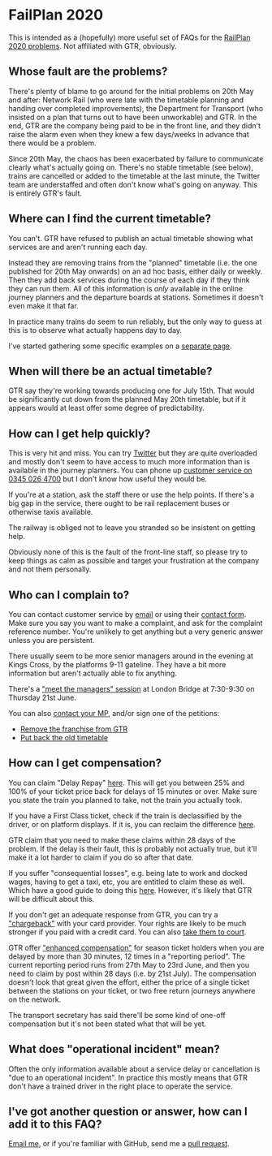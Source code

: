 # FailPlan 2020

This is intended as a (hopefully) more useful set of FAQs for the [RailPlan 2020 problems](https://www.railplan2020.com/timetables). Not affiliated with GTR, obviously.

## Whose fault are the problems?

There's plenty of blame to go around for the initial problems on 20th May and after: Network Rail (who were late with the timetable planning and handing over completed improvements), the Department for Transport (who insisted on a plan that turns out to have been unworkable) and GTR. In the end, GTR are the company being paid to be in the front line, and they didn't raise the alarm even when they knew a few days/weeks in advance that there would be a problem.

Since 20th May, the chaos has been exacerbated by failure to communicate clearly what's actually going on. There's no stable timetable (see below), trains are cancelled or added to the timetable at the last minute, the Twitter team are understaffed and often don't know what's going on anyway. This is entirely GTR's fault.

## Where can I find the current timetable?

You can't. GTR have refused to publish an actual timetable showing what services are and aren't running each day.

Instead they are removing trains from the "planned" timetable (i.e. the one published for 20th May onwards) on an ad hoc basis, either daily or weekly. Then they add back services during the course of each day if they think they can run them. All of this information is *only* available in the online journey planners and the departure boards at stations. Sometimes it doesn't even make it that far.

In practice many trains do seem to run reliably, but the only way to guess at this is to observe what actually happens day to day.

I've started gathering some specific examples on a [separate page](trains).

## When will there be an actual timetable?

GTR say they're working towards producing one for July 15th. That would be significantly cut down from the planned May 20th timetable, but if it appears would at least offer some degree of predictability.

## How can I get help quickly?

This is very hit and miss. You can try [Twitter](https://twitter.com/GNRailUK) but they are quite overloaded and mostly don't seem to have access to much more information than is available in the journey planners. You can phone up [customer service on 0345 026 4700](https://www.greatnorthernrail.com/help-and-support/contact-us) but I don't know how useful they would be.

If you're at a station, ask the staff there or use the help points. If there's a big gap in the service, there ought to be rail replacement buses or otherwise taxis available.

The railway is obliged not to leave you stranded so be insistent on getting help.

Obviously none of this is the fault of the front-line staff, so please try to keep things as calm as possible and target your frustration at the company and not them personally.

## Who can I complain to?

You can contact customer service by [email](mailto:customerservices@greatnorthernrail.com) or using their [contact form](https://www.greatnorthernrail.com/help-and-support/contact-us). Make sure you say you want to make a complaint, and ask for the complaint reference number. You're unlikely to get anything but a very generic answer unless you are persistent.

There usually seem to be more senior managers around in the evening at Kings Cross, by the platforms 9-11 gateline. They have a bit more information but aren't actually able to fix anything.

There's a ["meet the managers" session](https://www.southernrailway.com/help-and-support/listening-to-you/meet-the-manager) at London Bridge at 7:30-9:30 on Thursday 21st June.

You can also [contact your MP](https://www.writetothem.com/), and/or sign one of the petitions:

 - [Remove the franchise from GTR](https://petition.parliament.uk/petitions/220440)
 - [Put back the old timetable](https://petition.parliament.uk/petitions/220566)
 
 
## How can I get compensation?

You can claim "Delay Repay" [here](https://www.greatnorthernrail.com/help-and-support/journey-problems/delay-repay-compensation/). This will get you between 25% and 100% of your ticket price back for delays of 15 minutes or over. Make sure you state the train you planned to take, not the train you actually took.

If you have a First Class ticket, check if the train is declassified by the driver, or on platform displays. If it is, you can reclaim the difference [here](https://www.greatnorthernrail.com/help-and-support/journey-problems/delay-repay-compensation/first-class-claim-form).

GTR claim that you need to make these claims within 28 days of the problem. If the delay is their fault, this is probably not actually true, but it'll make it a lot harder to claim if you do so after that date.

If you suffer "consequential losses", e.g. being late to work and docked wages, having to get a taxi, etc, you are entitled to claim these as well. Which have a good guide to doing this [here](https://www.which.co.uk/consumer-rights/regulation/consumer-rights-act-travel-amendments). However, it's likely that GTR will be difficult about this.

If you don't get an adequate response from GTR, you can try a ["chargeback"](https://www.which.co.uk/consumer-rights/advice/how-do-i-use-chargeback) with your card provider. Your rights are likely to be much stronger if you paid with a credit card. You can also [take them to court](https://www.which.co.uk/consumer-rights/advice/how-to-use-the-small-claims-court).

GTR offer ["enhanced compensation"](https://www.greatnorthernrail.com/help-and-support/journey-problems/delay-repay-compensation/enhanced-compensation) for season ticket holders when you are delayed by more than 30 minutes, 12 times in a "reporting period". The current reporting period runs from 27th May to 23rd June, and then you need to claim by post within 28 days (i.e. by 21st July). The compensation doesn't look that great given the effort, either the price of a single ticket between the stations on your ticket, or two free return journeys anywhere on the network.

The transport secretary has said there'll be some kind of one-off compensation but it's not been stated what that will be yet.

## What does "operational incident" mean?

Often the only information available about a service delay or cancellation is "due to an operational incident". In practice this mostly means that GTR don't have a trained driver in the right place to operate the service.

## I've got another question or answer, how can I add it to this FAQ?

[Email me](mailto:ganesh@earth.li), or if you're familiar with GitHub, send me a [pull request](https://github.com/hsenag/failplan2020).
